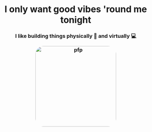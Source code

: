 <h1 align="center">I only want good vibes 'round me tonight</h1>

<h3 align="center"> I like building things physically 🤖 and virtually 💻</p>

<img style="border-radius:10%" src="https://www.github.com/vincentcayadi.png" alt="pfp" height="256" width="256">
